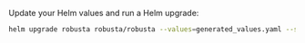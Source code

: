 Update your Helm values and run a Helm upgrade:
```bash
helm upgrade robusta robusta/robusta --values=generated_values.yaml --set clusterName=<YOUR_CLUSTER_NAME>
```
